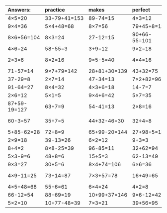 | Answers: | practice | makes | perfect | ! |
| :--- | :--- | :--- | :--- | :--- |
| 4×5=20 | 33+79+41=153 | 89-74=15 | 4×3=12 | 24+12=36 | 
| 9×4=36 | 5×4+48=68 | 8×7=56 | 79+45+8=132 | 44+42=86 | 
| 8×6+56=104 | 8×3=24 | 27-12=15 | 90+66-55=101 | 9×5=45 | 
| 4×6=24 | 58-55=3 | 3+9=12 | 9×2=18 | 29+9=38 | 
| 2×3=6 | 8×2=16 | 9×5-5=40 | 4×4=16 | 95+10-33=72 | 
| 71-57=14 | 9×7+79=142 | 28+81+30=139 | 43+32=75 | 6×5=30 | 
| 37-29=8 | 2×7=14 | 47-34=13 | 7×2+82=96 | 16+3=19 | 
| 91-64=27 | 8×4=32 | 4×3+6=18 | 14-7=7 | 9×9=81 | 
| 2×6=12 | 5×1=5 | 9×4+6=42 | 5×7=35 | 6×3=18 | 
| 87+59-19=127 | 63÷7=9 | 54-41=13 | 2×8=16 | 5×9=45 | 
| 60-3=57 | 35÷7=5 | 44+32-46=30 | 32÷4=8 | 28+93-11=110 | 
| 5+85-62=28 | 72÷8=9 | 65+99-20=144 | 27+98+5=130 | 7×4=28 | 
| 2×9=18 | 39-13=26 | 6×2=12 | 9÷3=3 | 41+45=86 | 
| 8÷4=2 | 8×8-25=39 | 96-85=11 | 32+62=94 | 2×4+17=25 | 
| 5×3-9=6 | 48÷8=6 | 15÷5=3 | 62-13=49 | 8×8+48=112 | 
| 9×3=27 | 30÷5=6 | 8×4+74=106 | 6×6=36 | 8×8-3=61 | 
| 4×9-11=25 | 73+14=87 | 7×3+57=78 | 16+49=65 | 79+45-72=52 | 
| 4×5+48=68 | 55+6=61 | 6×4=24 | 4×2=8 | 3×5=15 | 
| 66-12=54 | 88-69=19 | 10+99+37=146 | 9×6-12=42 | 24÷6=4 | 
| 5×2=10 | 10+77-48=39 | 7×3=21 | 39+56=95 | 5×5=25 | 
